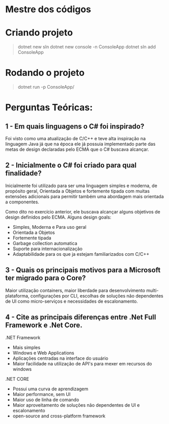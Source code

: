 # Mestre dos códigos

# Criando projeto
> dotnet new sln
> dotnet new console -n ConsoleApp
> dotnet sln add ConsoleApp

# Rodando o projeto
> dotnet run -p ConsoleApp/

# Perguntas Teóricas:
## 1 - Em quais linguagens o C# foi inspirado?
Foi visto como uma atualização de C/C++ e teve alta inspiração na linguagem Java já que na época ele já possuia implementado parte das metas de design declaradas pelo ECMA que o C# buscava alcançar.<br>

## 2 - Inicialmente o C# foi criado para qual finalidade?
Inicialmente foi utilizado para ser uma linguagem simples e moderna, de propósito geral, Orientada a Objetos e fortemente tipada com muitas extensões adicionais para permitir também uma abordagem mais orientada a componentes.

Como dito no exercício anterior, ele buscava alcançar alguns objetivos de design definidos pelo ECMA.
Alguns design goals:
- Simples, Moderna e Para uso geral
- Orientada a Objetos
- Fortemente tipada
- Garbage collection automatica
- Suporte para internacionalização
- Adaptabilidade para os que ja estejam familiarizados com C/C++

## 3 - Quais os principais motivos para a Microsoft ter migrado para o Core?
Maior utilização containers, maior liberdade para desenvolvimento multi-plataforma, configurações por CLI, escolhas de soluções não dependentes de UI como micro-serviços e necessidades de escalonamento.

## 4 - Cite as principais diferenças entre .Net Full Framework e .Net Core.
.NET Framework
- Mais simples
- Windows e Web Applications
- Aplicações centradas na interface do usuário
- Maior facilidade na utilização de API's para mexer em recursos do windows
 
.NET CORE
- Possui uma curva de aprendizagem
- Maior performance, sem UI
- Maior uso de linha de comando
- Maior aproveitamento de soluções não dependentes de UI e escalonamento
- open-source and cross-platform framework 
